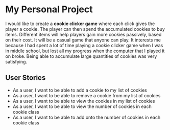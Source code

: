 # My Personal Project
I would like to create a **cookie clicker game** where each click gives the player a cookie. The player can then spend the
accumulated cookies to buy items. Different items will help players gain more cookies passively, based on their cost. 
It will be a casual game that anyone can play. It interests me because I had spent a lot of time playing a cookie 
clicker game when I was in middle school, but lost all my progress when the computer that I played it on broke. Being
able to accumulate large quantities of cookies was very satisfying.

## User Stories
- As a user, I want to be able to add a cookie to my list of cookies
- As a user, I want to be able to remove a cookie from my list of cookies
- As a user, I want to be able to view the cookies in my list of cookies
- As a user, I want to be able to view the number of cookies in each cookie class
- As a user, I want to be able to add onto the number of cookies in each cookie class
